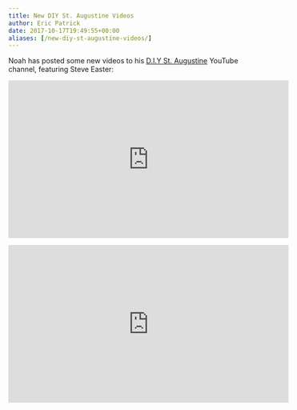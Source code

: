 ```yaml
---
title: New DIY St. Augustine Videos
author: Eric Patrick
date: 2017-10-17T19:49:55+00:00
aliases: [/new-diy-st-augustine-videos/]
---
```


Noah has posted some new videos to his <a href="https://www.youtube.com/channel/UC7bUUrsFlNuyMVzO80ivzXg" target="_blank">D.I.Y St. Augustine</a> YouTube channel, featuring Steve Easter:

<div style="text-align: center;">
  <iframe width="560" height="315" src="https://www.youtube-nocookie.com/embed/HtiNMVHfBjw?rel=0" frameborder="0" allowfullscreen></iframe></p> 
  
  <p>
    <iframe width="560" height="315" src="https://www.youtube-nocookie.com/embed/WdpRuW9BwgU?rel=0" frameborder="0" allowfullscreen></iframe>
  </p>
</div>